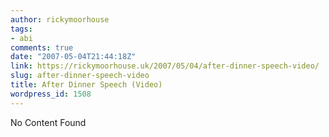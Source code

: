 ```yaml
---
author: rickymoorhouse
tags:
- abi
comments: true
date: "2007-05-04T21:44:18Z"
link: https://rickymoorhouse.uk/2007/05/04/after-dinner-speech-video/
slug: after-dinner-speech-video
title: After Dinner Speech (Video)
wordpress_id: 1508
---
```


No Content Found
